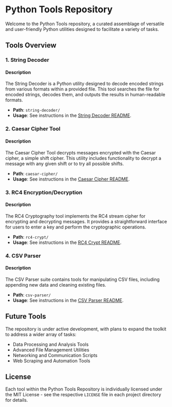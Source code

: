 # Python Tools Repository

Welcome to the Python Tools repository, a curated assemblage of versatile and user-friendly Python utilities designed to facilitate a variety of tasks. 

## Tools Overview

### 1. String Decoder

#### Description
The String Decoder is a Python utility designed to decode encoded strings from various formats within a provided file. This tool searches the file for encoded strings, decodes them, and outputs the results in human-readable formats.

- **Path**: `string-decoder/`
- **Usage**: See instructions in the [String Decoder README](string-decoder/README.md).

### 2. Caesar Cipher Tool

#### Description
The Caesar Cipher Tool decrypts messages encrypted with the Caesar cipher, a simple shift cipher. This utility includes functionality to decrypt a message with any given shift or to try all possible shifts.

- **Path**: `caesar-cipher/`
- **Usage**: See instructions in the [Caesar Cipher README](caesar-cipher/README.md).

### 3. RC4 Encryption/Decryption

#### Description
The RC4 Cryptography tool implements the RC4 stream cipher for encrypting and decrypting messages. It provides a straightforward interface for users to enter a key and perform the cryptographic operations.

- **Path**: `rc4-crypt/`
- **Usage**: See instructions in the [RC4 Crypt README](rc4-crypt/README.md).

### 4. CSV Parser

#### Description
The CSV Parser suite contains tools for manipulating CSV files, including appending new data and cleaning existing files.

- **Path**: `csv-parser/`
- **Usage**: See instructions in the [CSV Parser README](csv-parser/README.md).

## Future Tools

The repository is under active development, with plans to expand the toolkit to address a wider array of tasks:

- Data Processing and Analysis Tools
- Advanced File Management Utilities
- Networking and Communication Scripts
- Web Scraping and Automation Tools

## License

Each tool within the Python Tools Repository is individually licensed under the MIT License - see the respective `LICENSE` file in each project directory for details.
